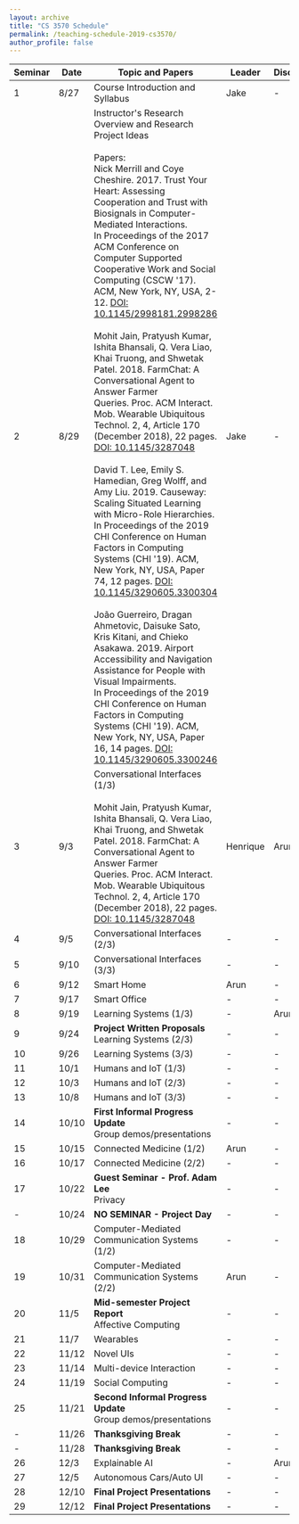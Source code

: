 ```yaml
---
layout: archive
title: "CS 3570 Schedule"
permalink: /teaching-schedule-2019-cs3570/
author_profile: false
---
```


| **Seminar** | **Date** | **Topic and Papers**  | **Leader** | **Discussant**
|---|---|---|---|---|
| 1 | 8/27 | Course Introduction and Syllabus | Jake | - |
| 2 | 8/29 | Instructor's Research Overview and Research Project Ideas <br><br> Papers: <br> Nick Merrill and Coye Cheshire. 2017. Trust Your Heart: Assessing Cooperation and Trust with Biosignals in Computer-Mediated Interactions. In Proceedings of the 2017 ACM Conference on Computer Supported Cooperative Work and Social Computing (CSCW '17). ACM, New York, NY, USA, 2-12. [DOI: 10.1145/2998181.2998286](https://doi.org/10.1145/2998181.2998286) <br><br> Mohit Jain, Pratyush Kumar, Ishita Bhansali, Q. Vera Liao, Khai Truong, and Shwetak Patel. 2018. FarmChat: A Conversational Agent to Answer Farmer Queries. Proc. ACM Interact. Mob. Wearable Ubiquitous Technol. 2, 4, Article 170 (December 2018), 22 pages. [DOI: 10.1145/3287048](https://doi.org/10.1145/3287048) <br><br> David T. Lee, Emily S. Hamedian, Greg Wolff, and Amy Liu. 2019. Causeway: Scaling Situated Learning with Micro-Role Hierarchies. In Proceedings of the 2019 CHI Conference on Human Factors in Computing Systems (CHI '19). ACM, New York, NY, USA, Paper 74, 12 pages. [DOI: 10.1145/3290605.3300304](https://doi.org/10.1145/3290605.3300304) <br><br>João Guerreiro, Dragan Ahmetovic, Daisuke Sato, Kris Kitani, and Chieko Asakawa. 2019. Airport Accessibility and Navigation Assistance for People with Visual Impairments. In Proceedings of the 2019 CHI Conference on Human Factors in Computing Systems (CHI '19). ACM, New York, NY, USA, Paper 16, 14 pages. [DOI: 10.1145/3290605.3300246](https://doi.org/10.1145/3290605.3300246) | Jake | - |
| 3 | 9/3  | Conversational Interfaces (1/3) <br><br> Mohit Jain, Pratyush Kumar, Ishita Bhansali, Q. Vera Liao, Khai Truong, and Shwetak Patel. 2018. FarmChat: A Conversational Agent to Answer Farmer Queries. Proc. ACM Interact. Mob. Wearable Ubiquitous Technol. 2, 4, Article 170 (December 2018), 22 pages. [DOI: 10.1145/3287048](https://doi.org/10.1145/3287048)| Henrique | Arun |
| 4 | 9/5  | Conversational Interfaces (2/3) | -| -|
| 5 | 9/10  | Conversational Interfaces (3/3) | -| -|
| 6 | 9/12  | Smart Home | Arun | -|
| 7 | 9/17  | Smart Office| -| -|
| 8 | 9/19  | Learning Systems (1/3) | -| Arun |
| 9 | 9/24  | **Project Written Proposals** <br> Learning Systems (2/3) | -| -|
| 10| 9/26  | Learning Systems (3/3) | -| -|
| 11| 10/1  | Humans and IoT (1/3) | -| -|
| 12| 10/3  | Humans and IoT (2/3) | -| -|
| 13| 10/8  | Humans and IoT (3/3) | -| -|
| 14| 10/10 | **First Informal Progress Update** <br> Group demos/presentations | -| -|
| 15| 10/15 | Connected Medicine (1/2) | Arun | -|
| 16| 10/17 | Connected Medicine (2/2) | -| -|
| 17| 10/22 | **Guest Seminar - Prof. Adam Lee** <br> Privacy | -| -|
| - | 10/24 | **NO SEMINAR - Project Day** | -| -|
| 18| 10/29 | Computer-Mediated Communication Systems (1/2) | -| -|
| 19| 10/31 | Computer-Mediated Communication Systems (2/2) | Arun| -|
| 20| 11/5  | **Mid-semester Project Report** <br> Affective Computing | -| -|
| 21| 11/7  | Wearables | -| -| 
| 22| 11/12 | Novel UIs | -| -|
| 23| 11/14 | Multi-device Interaction | -| -|
| 24| 11/19 | Social Computing | -| -|
| 25| 11/21 | **Second Informal Progress Update** <br> Group demos/presentations | -| -|
| - | 11/26 | **Thanksgiving Break** | -| -|
| - | 11/28 | **Thanksgiving Break** | -| -|
| 26| 12/3  | Explainable AI | -| Arun|
| 27| 12/5  | Autonomous Cars/Auto UI | -| -|
| 28| 12/10 | **Final Project Presentations** | -| -|
| 29| 12/12 | **Final Project Presentations** | -| -|